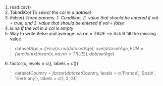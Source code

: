 1. read.csv()
2. Table$Col *To select the col in a dataset*
3. ifelse() *Three params. 1. Condition, 2. value that should be entered if val = true, and 3. value that should be entered if val = false*
4. is.na *If the val in a col is empty*
5. Way to write ifelse and average: na.rm = TRUE $\implies$ Ask R fill the missing value
> dataset$Age = ifelse(is.na(dataset$Age),
                     ave(dataset$Age, FUN = function(x) mean(x, na.rm = TRUE)),
                     dataset$Age)
                     
6. factor(x, levels = c(), labels = c())
> dataset$Country = factor(dataset$Country,
                         levels = c('France', 'Spain', 'Germany'),
                         labels = c(1, 2, 3))

